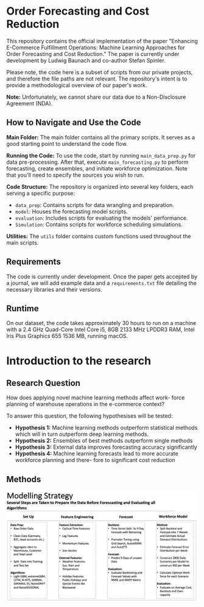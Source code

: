 # Order Forecasting and Cost Reduction

This repository contains the official implementation of the paper "Enhancing E-Commerce Fulfillment Operations: Machine Learning Approaches for Order Forecasting and Cost Reduction." The paper is currently under development by Ludwig Baunach and co-author Stefan Spinler.

Please note, the code here is a subset of scripts from our private projects, and therefore the file paths are not relevant. The repository's intent is to provide a methodological overview of our paper's work.

**Note:** Unfortunately, we cannot share our data due to a Non-Disclosure Agreement (NDA).

## How to Navigate and Use the Code

**Main Folder:** The main folder contains all the primary scripts. It serves as a good starting point to understand the code flow.

**Running the Code:** To use the code, start by running `main_data_prep.py` for data pre-processing. After that, execute `main_forecasting.py` to perform forecasting, create ensembles, and initiate workforce optimization. Note that you'll need to specify the sources you wish to run.

**Code Structure:** The repository is organized into several key folders, each serving a specific purpose:
- `data_prep`: Contains scripts for data wrangling and preparation.
- `model`: Houses the forecasting model scripts.
- `evaluation`: Includes scripts for evaluating the models' performance.
- `Simulation`: Contains scripts for workforce scheduling simulations.

**Utilities:** The `utils` folder contains custom functions used throughout the main scripts.

## Requirements
The code is currently under development. Once the paper gets accepted by a journal, we will add example data and a `requirements.txt` file detailing the necessary libraries and their versions.

## Runtime
On our dataset, the code takes approximately 30 hours to run on a machine with a 2.4 GHz Quad-Core Intel Core i5, 8GB 2133 MHz LPDDR3 RAM, Intel Iris Plus Graphics 655 1536 MB, running macOS.

# Introduction to the research

## Research Question

How does applying novel machine learning methods affect work-
force planning of warehouse operations in the e-commerce context?

To answer this question, the following hypothesises will be tested:

- **Hypothesis 1:** Machine learning methods outperform statistical methods which will in turn
outperform deep learning methods.
- **Hypothesis 2:** Ensembles of best methods outperform single methods
- **Hypothesis 3:** External data improves forecasting accuracy significantly
- **Hypothesis 4:** Machine learning forecasts lead to more accurate workforce planning and there-
fore to significant cost reduction

## Methods 
![Methods](Main/figures/Methods.png)


